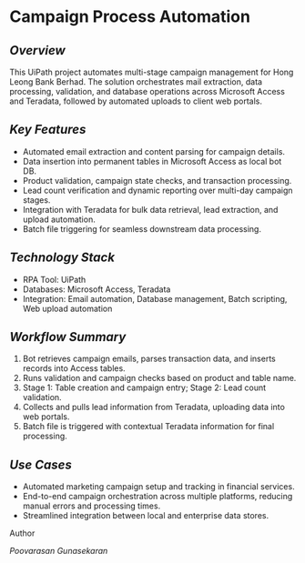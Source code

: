 
# Campaign Process Automation
## _Overview_
This UiPath project automates multi-stage campaign management for Hong Leong Bank Berhad. The solution orchestrates mail extraction, data processing, validation, and database operations across Microsoft Access and Teradata, followed by automated uploads to client web portals.

## _Key Features_
- Automated email extraction and content parsing for campaign details.
- Data insertion into permanent tables in Microsoft Access as local bot DB.
- Product validation, campaign state checks, and transaction processing.
- Lead count verification and dynamic reporting over multi-day campaign stages.
- Integration with Teradata for bulk data retrieval, lead extraction, and upload automation.
- Batch file triggering for seamless downstream data processing.

## _Technology Stack_

- RPA Tool: UiPath
- Databases: Microsoft Access, Teradata
- Integration: Email automation, Database management, Batch scripting, Web upload automation

## _Workflow Summary_
1. Bot retrieves campaign emails, parses transaction data, and inserts records into Access tables.
2. Runs validation and campaign checks based on product and table name.
3. Stage 1: Table creation and campaign entry; Stage 2: Lead count validation.
4. Collects and pulls lead information from Teradata, uploading data into web portals.
5. Batch file is triggered with contextual Teradata information for final processing.

## _Use Cases_
- Automated marketing campaign setup and tracking in financial services.
- End-to-end campaign orchestration across multiple platforms, reducing manual errors and processing times.
- Streamlined integration between local and enterprise data stores.

Author

_Poovarasan Gunasekaran_

